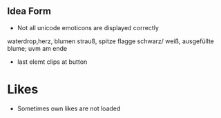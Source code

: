 ## Idea Form
- Not all unicode emoticons are displayed correctly

waterdrop,herz, blumen strauß, spitze flagge schwarz/ weiß, ausgefüllte blume;
uvm am ende

- last elemt clips at button

# Likes
- Sometimes own likes are not loaded